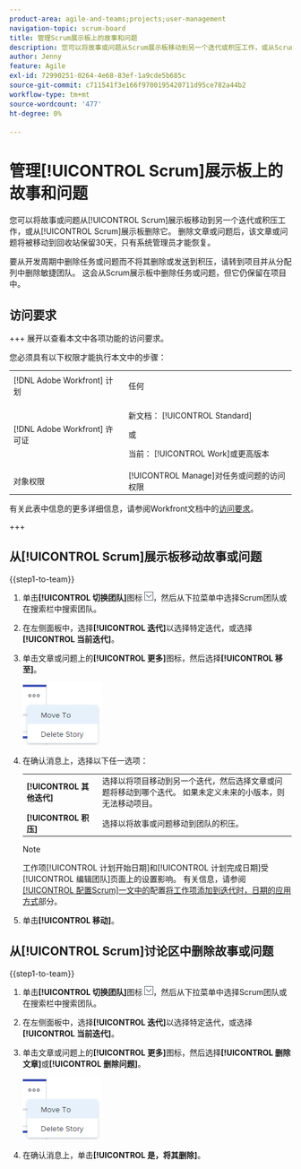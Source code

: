 ```yaml
---
product-area: agile-and-teams;projects;user-management
navigation-topic: scrum-board
title: 管理Scrum展示板上的故事和问题
description: 您可以将故事或问题从Scrum展示板移动到另一个迭代或积压工作，或从Scrum展示板删除它。 删除文章或问题后，该文章或问题将被移动到回收站保留30天，只有系统管理员才能恢复。
author: Jenny
feature: Agile
exl-id: 72990251-0264-4e68-83ef-1a9cde5b685c
source-git-commit: c711541f3e166f9700195420711d95ce782a44b2
workflow-type: tm+mt
source-wordcount: '477'
ht-degree: 0%

---
```


# 管理[!UICONTROL Scrum]展示板上的故事和问题

您可以将故事或问题从[!UICONTROL Scrum]展示板移动到另一个迭代或积压工作，或从[!UICONTROL Scrum]展示板删除它。 删除文章或问题后，该文章或问题将被移动到回收站保留30天，只有系统管理员才能恢复。

要从开发周期中删除任务或问题而不将其删除或发送到积压，请转到项目并从分配列中删除敏捷团队。 这会从Scrum展示板中删除任务或问题，但它仍保留在项目中。

## 访问要求

+++ 展开以查看本文中各项功能的访问要求。

您必须具有以下权限才能执行本文中的步骤：

<table style="table-layout:auto"> 
 <tbody> 
  <tr> 
   <td role="rowheader">[!DNL Adobe Workfront] 计划</td> 
   <td> <p>任何</p> </td> 
  </tr> 
  <tr> 
   <td role="rowheader">[!DNL Adobe Workfront] 许可证</td> 
   <td> <p>新文档： [!UICONTROL Standard]</p> 
   或
   <p>当前： [!UICONTROL Work]或更高版本</p> </td> 
  </tr>
   <tr> 
   <td role="rowheader">对象权限</td> 
   <td>[!UICONTROL Manage]对任务或问题的访问权限 </td> 
  </tr>
 </tbody> 
</table>

有关此表中信息的更多详细信息，请参阅Workfront文档中的[访问要求](/help/quicksilver/administration-and-setup/add-users/access-levels-and-object-permissions/access-level-requirements-in-documentation.md)。

+++

## 从[!UICONTROL Scrum]展示板移动故事或问题

{{step1-to-team}}

1. 单击&#x200B;**[!UICONTROL 切换团队]**&#x200B;图标![切换团队图标](assets/switch-team-icon.png)，然后从下拉菜单中选择Scrum团队或在搜索栏中搜索团队。
1. 在左侧面板中，选择&#x200B;**[!UICONTROL 迭代]**&#x200B;以选择特定迭代，或选择&#x200B;**[!UICONTROL 当前迭代]**。
1. 单击文章或问题上的&#x200B;**[!UICONTROL 更多]**&#x200B;图标，然后选择&#x200B;**[!UICONTROL 移至]**。

   ![从Scrum展示板删除或移动故事](assets/scrum-delete-move-story.png)

1. 在确认消息上，选择以下任一选项：

   <table style="table-layout:auto">
    <tr>
        <td><strong>[!UICONTROL 其他迭代]</strong></td>
        <td>选择以将项目移动到另一个迭代，然后选择文章或问题将移动到哪个迭代。 如果未定义未来的小版本，则无法移动项目。</td>
    </tr>
    <tr>
        <td><strong>[!UICONTROL 积压]</strong></td>
        <td>选择以将故事或问题移动到团队的积压。</td>
    </tr>
   </table>

   >[!NOTE]
   >
   >工作项[!UICONTROL 计划开始日期]和[!UICONTROL 计划完成日期]受[!UICONTROL 编辑团队]页面上的设置影响。 有关信息，请参阅[[!UICONTROL 配置Scrum]一文中的](../../../agile/get-started-with-agile-in-workfront/configure-scrum.md#configur5)配置[将工作项添加到迭代时，日期的应用方式](../../../agile/get-started-with-agile-in-workfront/configure-scrum.md)部分。

1. 单击&#x200B;**[!UICONTROL 移动]**。

## 从[!UICONTROL Scrum]讨论区中删除故事或问题

{{step1-to-team}}

1. 单击&#x200B;**[!UICONTROL 切换团队]**&#x200B;图标![切换团队图标](assets/switch-team-icon.png)，然后从下拉菜单中选择Scrum团队或在搜索栏中搜索团队。
1. 在左侧面板中，选择&#x200B;**[!UICONTROL 迭代]**&#x200B;以选择特定迭代，或选择&#x200B;**[!UICONTROL 当前迭代]**。
1. 单击文章或问题上的&#x200B;**[!UICONTROL 更多]**&#x200B;图标，然后选择&#x200B;**[!UICONTROL 删除文章]**&#x200B;或&#x200B;**[!UICONTROL 删除问题]**。

   ![从Scrum展示板删除或移动故事](assets/scrum-delete-move-story.png)

1. 在确认消息上，单击&#x200B;**[!UICONTROL 是，将其删除]**。
